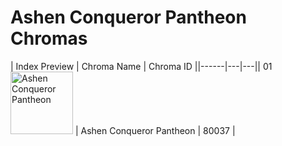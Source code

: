 # Ashen Conqueror Pantheon Chromas

| Index  Preview | Chroma Name | Chroma ID ||------|---|---|| 01  <img src='https://raw.communitydragon.org/latest/plugins/rcp-be-lol-game-data/global/default/v1/champion-chroma-images/80/80037.png' alt='Ashen Conqueror Pantheon' width='100'> | Ashen Conqueror Pantheon | 80037 |